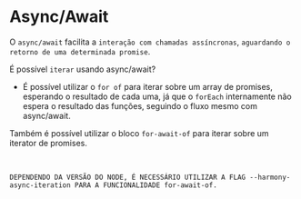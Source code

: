 # Async/Await

O `async/await` facilita a `interação com chamadas assíncronas`, `aguardando o retorno de uma determinada promise`.

É possível `iterar` usando async/await?

- É possível utilizar o `for of` para iterar sobre um array de promises, esperando o resultado de cada uma, já que o `forEach` internamente não espera o resultado das funções, seguindo o fluxo mesmo com async/await.

Também é possível utilizar o bloco `for-await-of` para iterar sobre um iterator de promises.

<br>

`DEPENDENDO DA VERSÃO DO NODE, É NECESSÁRIO UTILIZAR A FLAG --harmony-async-iteration PARA A FUNCIONALIDADE for-await-of.`

<br>
